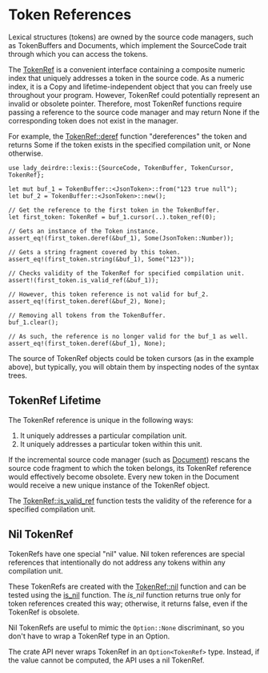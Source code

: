 <!------------------------------------------------------------------------------
  This file is part of "Lady Deirdre", a compiler front-end foundation
  technology.

  This work is proprietary software with source-available code.

  To copy, use, distribute, or contribute to this work, you must agree to
  the terms of the General License Agreement:

  https://github.com/Eliah-Lakhin/lady-deirdre/blob/master/EULA.md

  The agreement grants a Basic Commercial License, allowing you to use
  this work in non-commercial and limited commercial products with a total
  gross revenue cap. To remove this commercial limit for one of your
  products, you must acquire a Full Commercial License.

  If you contribute to the source code, documentation, or related materials,
  you must grant me an exclusive license to these contributions.
  Contributions are governed by the "Contributions" section of the General
  License Agreement.

  Copying the work in parts is strictly forbidden, except as permitted
  under the General License Agreement.

  If you do not or cannot agree to the terms of this Agreement,
  do not use this work.

  This work is provided "as is", without any warranties, express or implied,
  except where such disclaimers are legally invalid.

  Copyright (c) 2024 Ilya Lakhin (Илья Александрович Лахин).
  All rights reserved.
------------------------------------------------------------------------------->

# Token References

Lexical structures (tokens) are owned by the source code managers, such as
TokenBuffers and Documents, which implement the SourceCode trait through which
you can access the tokens.

The [TokenRef](https://docs.rs/lady-deirdre/2.2.0/lady_deirdre/lexis/struct.TokenRef.html)
is a convenient interface containing a composite numeric index that uniquely
addresses a token in the source code. As a numeric index, it is a Copy and
lifetime-independent object that you can freely use throughout your program.
However, TokenRef could potentially represent an invalid or obsolete pointer.
Therefore, most TokenRef functions require passing a reference to the source
code manager and may return None if the corresponding token does not exist in
the manager.

For example,
the [TokenRef::deref](https://docs.rs/lady-deirdre/2.2.0/lady_deirdre/lexis/struct.TokenRef.html#method.deref)
function "dereferences" the token and returns Some if the token exists in the
specified compilation unit, or None otherwise.

```rust,noplayground
use lady_deirdre::lexis::{SourceCode, TokenBuffer, TokenCursor, TokenRef};

let mut buf_1 = TokenBuffer::<JsonToken>::from("123 true null");
let buf_2 = TokenBuffer::<JsonToken>::new();

// Get the reference to the first token in the TokenBuffer.
let first_token: TokenRef = buf_1.cursor(..).token_ref(0);

// Gets an instance of the Token instance.
assert_eq!(first_token.deref(&buf_1), Some(JsonToken::Number));

// Gets a string fragment covered by this token.
assert_eq!(first_token.string(&buf_1), Some("123"));

// Checks validity of the TokenRef for specified compilation unit.
assert!(first_token.is_valid_ref(&buf_1));

// However, this token reference is not valid for buf_2.
assert_eq!(first_token.deref(&buf_2), None);

// Removing all tokens from the TokenBuffer.
buf_1.clear();

// As such, the reference is no longer valid for the buf_1 as well.
assert_eq!(first_token.deref(&buf_1), None);
```

The source of TokenRef objects could be token cursors (as in the example above),
but typically, you will obtain them by inspecting nodes of the syntax trees.

## TokenRef Lifetime

The TokenRef reference is unique in the following ways:

1. It uniquely addresses a particular compilation unit.
2. It uniquely addresses a particular token within this unit.

If the incremental source code manager (such
as [Document](https://docs.rs/lady-deirdre/2.2.0/lady_deirdre/units/enum.Document.html))
rescans the source code fragment to which the token belongs, its TokenRef
reference would effectively become obsolete. Every new token in the Document
would receive a new unique instance of the TokenRef object.

The [TokenRef::is_valid_ref](https://docs.rs/lady-deirdre/2.2.0/lady_deirdre/lexis/struct.TokenRef.html#method.is_valid_ref)
function tests the validity of the reference for a specified compilation unit.

## Nil TokenRef

TokenRefs have one special "nil" value. Nil token references are special
references that intentionally do not address any tokens within any compilation
unit.

These TokenRefs are created with
the [TokenRef::nil](https://docs.rs/lady-deirdre/2.2.0/lady_deirdre/lexis/struct.TokenRef.html#method.nil)
function and can be tested using
the [is_nil](https://docs.rs/lady-deirdre/2.2.0/lady_deirdre/syntax/trait.PolyRef.html#tymethod.is_nil)
function. The *is_nil* function returns true only for token references created
this way; otherwise, it returns false, even if the TokenRef is obsolete.

Nil TokenRefs are useful to mimic the `Option::None` discriminant, so you don't
have to wrap a TokenRef type in an Option.

The crate API never wraps TokenRef in an `Option<TokenRef>` type. Instead, if
the value cannot be computed, the API uses a nil TokenRef.
